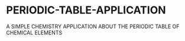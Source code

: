# PERIODIC-TABLE-APPLICATION
A SIMPLE CHEMISTRY APPLICATION ABOUT THE PERIODIC TABLE OF CHEMICAL ELEMENTS
